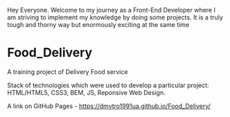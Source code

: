 Hey Everyone. Welcome to my journey as a Front-End Developer where I am striving to implement my knowledge by doing some projects. It is a truly tough and thorny way but enormously exciting at the same time

# Food_Delivery

A training project of Delivery Food service

Stack of technologies which were used to develop a particular project: HTML/HTML5, CSS3, BEM, JS, Reponsive Web Design.

A link on GitHub Pages - https://dmytro1991ua.github.io/Food_Delivery/
